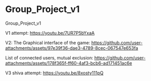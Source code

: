 # Group_Project_v1
Group_Project_v1

V1 attempt:
https://youtu.be/7UR7P5bYxaA


V2:
The Graphical interface of the game: 
https://github.com/user-attachments/assets/97e39f36-dae3-4789-8cec-067547e653fa



List of connected users, mutual exclusion: 
https://github.com/user-attachments/assets/178f365f-ff60-4af3-bcb6-ad171451ac6e

V3 shiva attempt:
https://youtu.be/8xosty111pQ

